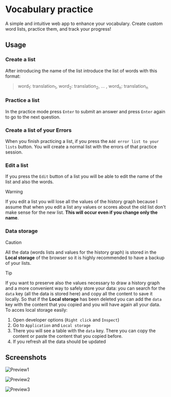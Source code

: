 # Vocabulary practice
A simple and intuitive web app to enhance your vocabulary. Create custom word lists, practice them, and track your progress!  
## Usage
### Create a list
After introducing the name of the list introduce the list of words with this format:
> word<sub>1</sub>: translation<sub>1</sub>, word<sub>2</sub>: translation<sub>2</sub>, ... , word<sub>n</sub>: translation<sub>n</sub>
### Practice a list
In the practice mode  press `Enter` to submit an answer and press `Enter` again to go to the next question.
### Create a list of your Errors 
When you finish practicing a list, if you press the `Add error list to your lists` button. You will create a normal list with the errors of that practice session.
### Edit a list
If you press the `Edit` button of a list you will be able to edit the name of the list and also the words.
> [!WARNING]
> If you edit a list you will lose all the values of the history graph because I assume that when you edit a list any values or scores about the old list don't make sense for the new list. **This will occur even if you change only the name**. 
### Data storage
> [!CAUTION]
> All the data (words lists and values for the history graph) is stored in the **Local storage** of the browser so it is highly recommended to have a backup of your lists. 

> [!TIP]
> If you want to preserve also the values necessary to draw a history graph and a more convenient way to safely store your data: you can search for the `data` key (all the data is stored here) and copy all the content to save it locally. So that if the **Local storage** has been deleted you can add the `data` key with the content that you copied and you will have again all your data. 
> To acces local storage easily: 
> 1. Open developer options (`Right click` and `Inspect`)
> 2. Go to `Application` and `Local storage`
> 3. There you will see a table with the `data` key. There you can copy the content or paste the content that you copied before.
> 4. If you refresh all the data should be updated
## Screenshots
![Preview1](https://github.com/robda20188/vocabulary-practice/assets/98611646/ec5e508b-5817-46b4-bbde-e4a50c009626)

![Preview2](https://github.com/robda20188/vocabulary-practice/assets/98611646/3c9c53c1-cc3f-4f14-a69e-d7b84cf1f8f7)

![Preview3](https://github.com/robda20188/vocabulary-practice/assets/98611646/f16ff88f-67b9-4037-b46c-bbe9fbaa36d4)
